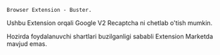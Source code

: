 `
Browser Extension - Buster.
`

Ushbu Extension orqali Google V2 Recaptcha ni chetlab o'tish mumkin.

Hozirda foydalanuvchi shartlari buzilganligi sababli Extension Marketda mavjud emas.


